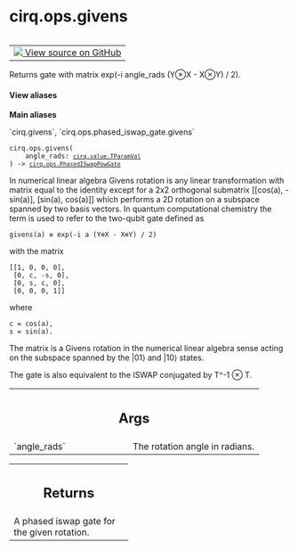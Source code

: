 <div itemscope itemtype="http://developers.google.com/ReferenceObject">
<meta itemprop="name" content="cirq.ops.givens" />
<meta itemprop="path" content="Stable" />
</div>

# cirq.ops.givens

<!-- Insert buttons and diff -->

<table class="tfo-notebook-buttons tfo-api" align="left">

<td>
  <a target="_blank" href="https://github.com/quantumlib/cirq/tree/master/cirq/ops/phased_iswap_gate.py">
    <img src="https://www.tensorflow.org/images/GitHub-Mark-32px.png" />
    View source on GitHub
  </a>
</td>
</table>



Returns gate with matrix exp(-i angle_rads (Y⊗X - X⊗Y) / 2).

<section class="expandable">
  <h4 class="showalways">View aliases</h4>
  <p>
<b>Main aliases</b>
<p>`cirq.givens`, `cirq.ops.phased_iswap_gate.givens`</p>
</p>
</section>

<pre class="devsite-click-to-copy prettyprint lang-py tfo-signature-link">
<code>cirq.ops.givens(
    angle_rads: <a href="../../cirq/value/TParamVal.md"><code>cirq.value.TParamVal</code></a>
) -> <a href="../../cirq/ops/PhasedISwapPowGate.md"><code>cirq.ops.PhasedISwapPowGate</code></a>
</code></pre>



<!-- Placeholder for "Used in" -->

In numerical linear algebra Givens rotation is any linear transformation
with matrix equal to the identity except for a 2x2 orthogonal submatrix
[[cos(a), -sin(a)], [sin(a), cos(a)]] which performs a 2D rotation on a
subspace spanned by two basis vectors. In quantum computational chemistry
the term is used to refer to the two-qubit gate defined as

    givens(a) ≡ exp(-i a (Y⊗X - X⊗Y) / 2)

with the matrix

    [[1, 0, 0, 0],
     [0, c, -s, 0],
     [0, s, c, 0],
     [0, 0, 0, 1]]

where

    c = cos(a),
    s = sin(a).

The matrix is a Givens rotation in the numerical linear algebra sense
acting on the subspace spanned by the |01⟩ and |10⟩ states.

The gate is also equivalent to the ISWAP conjugated by T^-1 ⊗ T.


<!-- Tabular view -->
 <table class="responsive fixed orange">
<colgroup><col width="214px"><col></colgroup>
<tr><th colspan="2"><h2 class="add-link">Args</h2></th></tr>

<tr>
<td>
`angle_rads`
</td>
<td>
The rotation angle in radians.
</td>
</tr>
</table>



<!-- Tabular view -->
 <table class="responsive fixed orange">
<colgroup><col width="214px"><col></colgroup>
<tr><th colspan="2"><h2 class="add-link">Returns</h2></th></tr>
<tr class="alt">
<td colspan="2">
A phased iswap gate for the given rotation.
</td>
</tr>

</table>

